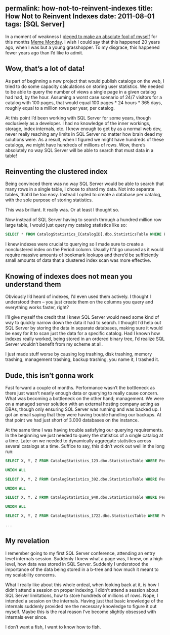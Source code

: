 permalink: how-not-to-reinvent-indexes
title: How Not to Reinvent Indexes
date: 2011-08-01
tags: [SQL Server]
---
In a moment of weakness I [pleged to make an absolute fool of myself](https://twitter.com/#!/improvedk/status/96646125402062849) for this months [Meme Monday](http://thomaslarock.com/2011/07/meme-monday-for-august/). I wish I could say that this happened 20 years ago, when I was but a young grasshopper. To my disgrace, this happened fewer years ago than I’d like to admit.

<!-- more -->

## Wow, that’s a lot of data!

As part of beginning a new project that would publish catalogs on the web, I tried to do some capacity calculations on storing user statistics. We needed to be able to query the number of views a single page in a given catalog had had, by the hour. Assuming a worst case scenario of 24/7 visitors for a catalog with 100 pages, that would equal 100 pages * 24 hours * 365 days, roughly equal to a million rows per year, per catalog.

At this point I’d been working with SQL Server for some years, though exclusively as a developer. I had no knowledge of the inner workings, storage, index internals, etc. I knew enough to get by as a normal web dev, never really reaching any limits in SQL Server no matter how brain dead my solutions were. As a result, when I figured we might have hundreds of these catalogs, we might have hundreds of millions of rows. Wow, there’s absolutely no way SQL Server will be able to search that must data in a table!

## Reinventing the clustered index

Being convinced there was no way SQL Server would be able to search that many rows in a single table, I chose to shard my data. Not into separate tables, that’d be too easy. Instead I opted to create a database per catalog, with the sole purpose of storing statistics.

This was brilliant. It really was. Or at least I thought so.

Now instead of SQL Server having to search through a hundred million row large table, I would just query my catalog statistics like so:

```sql
SELECT * FROM CatalogStatistics_[CatalogID].dbo.StatisticsTable WHERE Period BETWEEN @X AND @Y
```

I knew indexes were crucial to querying so I made sure to create a nonclustered index on the Period column. Usually It’d go unused as it would require massive amounts of bookmark lookups and there’d be sufficiently small amounts of data that a clustered index scan was more effective.

## Knowing of indexes does not mean you understand them

Obviously I’d heard of indexes, I’d even used them actively. I thought I understood them – you just create them on the columns you query and everything works faster, right?

I’ll give myself the credit that I knew SQL Server would need some kind of way to quickly narrow down the data it had to search. I thought I’d help out SQL Server by storing the data in separate databases, making sure it would be easy for it to scan just the data for a specific catalog. Had I known how indexes really worked, being stored in an ordered binary tree, I’d realize SQL Server wouldn’t benefit from my scheme at all.

I just made stuff worse by causing log trashing, disk trashing, memory trashing, management trashing, backup trashing, you name it, I trashed it.

## Dude, this isn’t gonna work

Fast forward a couple of months. Performance wasn’t the bottleneck as there just wasn’t nearly enough data or querying to really cause concern. What was becoming a bottleneck on the other hand; management. We were on a managed server solution with an external hosting company acting as DBAs, though only ensuring SQL Server was running and was backed up. I got an email saying that they were having trouble handling our backups. At that point we had just short of 3.000 databases on the instance.

At the same time I was having trouble satisfying our querying requirements. In the beginning we just needed to query the statistics of a single catalog at a time. Later on we needed to dynamically aggregate statistics across several catalogs at a time. Suffice to say, this didn’t work out well in the long run:

```sql
SELECT X, Y, Z FROM CatalogStatistics_123.dbo.StatisticsTable WHERE Period BETWEEN @X AND @Y

UNION ALL

SELECT X, Y, Z FROM CatalogStatistics_392.dbo.StatisticsTable WHERE Period BETWEEN @X AND @Y

UNION ALL

SELECT X, Y, Z FROM CatalogStatistics_940.dbo.StatisticsTable WHERE Period BETWEEN @X AND @Y

UNION ALL

SELECT X, Y, Z FROM CatalogStatistics_1722.dbo.StatisticsTable WHERE Period BETWEEN @X AND @Y

...
```

## My revelation

I remember going to my first SQL Server conference, attending an entry level internals session. Suddenly I knew what a page was, I knew, on a high level, how data was stored in SQL Server. Suddenly I understood the importance of the data being stored in a b-tree and how much it meant to my scalability concerns.

What I really like about this whole ordeal, when looking back at it, is how I didn’t attend a session on proper indexing. I didn’t attend a session about SQL Server limitations, how to store hundreds of millions of rows. Nope, I intended a session on the internals. Having just that basic knowledge of the internals suddenly provided me the necessary knowledge to figure it out myself. Maybe this is the real reason I’ve become slightly obsessed with internals ever since.

I don’t want a fish, I want to know how to fish.
